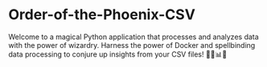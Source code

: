 # Order-of-the-Phoenix-CSV
Welcome to a magical Python application that processes and analyzes data with the power of wizardry. Harness the power of Docker and spellbinding data processing to conjure up insights from your CSV files! 🧙‍♂️📊✨

